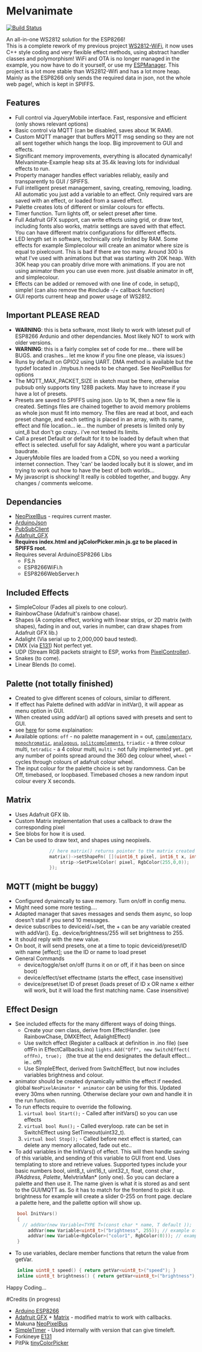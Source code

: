 # Melvanimate 
[![Build Status](https://travis-ci.org/sticilface/Melvanimate.svg?branch=master)](https://travis-ci.org/sticilface/Melvanimate)

An all-in-one WS2812 solution for the ESP8266!  
This is a complete rework of my previous project [WS2812-WiFi](https://github.com/sticilface/ESP8266-wifi), it now uses C++ style coding and very flexible effect methods, using abstract handler classes and polymorphism! WiFi and OTA is no longer managed in the example, you now have to do it yourself, or use my [ESPManager](https://github.com/sticilface/ESPmanager).  This project is a lot more stable than WS2812-Wifi and has a lot more heap.  Mainly as the ESP8266 only sends the required data in json, not the whole web page!, which is kept in SPIFFS.  

## Features
+ Full control via JqueryMobile interface.  Fast, responsive and efficient (only shows relevant options)
+ Basic control via MQTT (can be disabled, saves about 1K RAM).
+ Custom MQTT manager that buffers MQTT msg sending so they are not all sent together which hangs the loop.  Big improvement to GUI and effects. 
+ Significant memory improvements, everything is allocated dynamically!  Melvanimate-Example heap sits at 35.4k leaving lots for individual effects to run. 
+ Property manager handles effect variables reliably, easily and transparently to GUI / SPIFFS. 
+ Full intelligent preset management, saving, creating, removing, loading.  All automatic you just add a variable to an effect.  Only required vars are saved with an effect, or loaded from a saved effect. 
+ Palette creates lots of different or similar colours for effects. 
+ Timer function. Turn lights off, or select preset after time. 
+ Full Adafruit GFX support, can write effects using grid, or draw text, including fonts also works, matrix settings are saved with that effect. You can have different matrix configurations for different effects. 
+ LED length set in software, technically only limited by RAM. Some effects for example Simplecolour will create an animator where size is equal to pixelcount.  This is bad if there are too many. Around 300 is what I've used with animations but that was starting with 20K heap.  With 30K  heap you can proably drive more with animations.  If you are not using animator then you can use even more.  just disable animator in off, and simplecolour.    
+ Effects can be added or removed with one line of code, in setup(), simple!  (can also remove the #include -/+ callback function)
+ GUI reports current heap and power usage of WS2812. 

## Important **PLEASE READ**
+ **WARNING**:  this is beta software, most likely to work with lateset pull of ESP8266 Ardunio and other dependancies. Most likely NOT to work with older versions.  
+ **WARNING**:  this is a fairly complex set of code for me... there will be BUGS. and crashes...  let me know if you fine one please, via issues:)
+ Runs by default on GPIO2 using UART. DMA method is available but the typdef located in ./mybus.h needs to be changed. See NeoPixelBus for options
+ The MQTT_MAX_PACKET_SIZE in sketch must be there, otherwise pubsub only supports tiny 128B packets. May have to increase if you have a lot of presets. 
+ Presets are saved to SPIFFS using json. Up to 1K, then a new file is created.  Settings files are chained together to avoid memory problems as whole json must fit into memory.  The files are read at boot, and each preset change, and each setting is placed in an array, with its name, effect and file location... ie...  the number of presets is limited only by uint_8 but don't go crazy.. i've not tested its limits. 
+ Call a preset Default or default for it to be loaded by default when that effect is selected. usefull for say Adalight, where you want a particular baudrate. 
+ JqueryMobile files are loaded from a CDN, so you need a working internet connection.  They 'can' be laoded locally but it is slower, and im trying to work out how to have the best of both worlds... 
+ My javascript is shocking!  It really is cobbled together, and buggy.  Any changes / comments welcome. 

## Dependancies
+ [NeoPixelBus](https://github.com/Makuna/NeoPixelBus) - requires current master. 
+ [ArduinoJson](https://github.com/bblanchon/ArduinoJson)
+ [PubSubClient](https://github.com/knolleary/pubsubclient)
+ [Adafruit_GFX](https://github.com/adafruit/Adafruit-GFX-Library)
+ **Requires index.html and jqColorPicker.min.js.gz to be placed in SPIFFS root.**
+ Requires several ArduinoESP8266 Libs
  * FS.h
  * ESP8266WiFi.h
  * ESP8266WebServer.h


## Included Effects
+ SimpleColour (Fades all pixels to one colour).
+ RainbowChase (Adafruit's rainbow chase). 
+ Shapes (A complex effect, working with linear strips, or 2D matrix (with shapes), fading in and out, varies in number, can draw shapes from Adafruit GFX lib.)
+ Adalight (Via serial up to 2,000,000 baud tested).
+ DMX (via [E131](https://github.com/forkineye/E131)) Not perfect yet. 
+ UDP (Stream RGB packets straight to ESP, works from [PixelController](http://pixelinvaders.ch/?page_id=160)).
+ Snakes (to come).
+ Linear Blends (to come).

## Palette (not totally finished)
+ Created to give different scenes of colours, similar to different.  
+ If effect has Palette defined with addVar in initVar(), it will appear as menu option in GUI. 
+ When created using addVar() all options saved with presets and sent to GUI.
+ see [here](http://www.tigercolor.com/color-lab/color-theory/color-harmonies.htm) for some explaination: 
+ Available options:  ```off``` - no palette management in = out, [```complementary```](http://www.tigercolor.com/color-lab/color-theory/color-harmonies.htm), [```monochromatic```](http://www.tigercolor.com/color-lab/color-theory/color-harmonies.htm), [```analogous```](http://www.tigercolor.com/color-lab/color-theory/color-harmonies.htm), [```splitcomplements```](http://www.tigercolor.com/color-lab/color-theory/color-harmonies.htm), ```triadic``` - a three colour multi, ```tetradic``` - a 4 colour multi, ```multi``` - not fully implemented yet.. get any number of points spread around the 360 deg colour wheel, ```wheel``` - cycles through colours of adafruit colour wheel. 
+ The input colour for the palette choice is set by randomness.  Can be Off, timebased, or loopbased. Timebased choses a new random input colour every X seconds. 

## Matrix
+ Uses Adafruit GFX lib. 
+ Custom Matrix implementation that uses a callback to draw the corresponding pixel
+ See blobs for how it is used. 
+ Can be used to draw text, and shapes using neopixels. 
```c++
				// here matrix() returns pointer to the matrix created with addVar(); 
				matrix()->setShapeFn( [](uint16_t pixel, int16_t x, int16_t y) {
					strip->SetPixelColor( pixel, RgbColor(255,0,0)); 
				});
```

## MQTT (might be buggy) 
+ Configured dynaimcally to save memory.  Turn on/off in config menu. 
+ Might need some more testing.... 
+ Adapted manager that saves messages and sends them async, so loop doesn't stall if you send 10 messages. 
+ device subscribes to deviceid/+/set, the + can be any variable created with addVar().  Eg..  device/brightness/255 will set brightness to 255.
+ It should reply with the new value. 
+ On boot, it will send presets, one at a time to topic deviceid/preset/ID with name [effect]; use the ID or name to load preset
+ General Commands
  * device/toggle/set on/off (turns it on or off, if it has been on since boot)
  * device/effect/set effectname (starts the effect, case insensitive)
  * device/preset/set ID of preset (loads preset of ID x OR name x  either will work, but it will load the first matching name.  Case insensitive)


## Effect Design
+ See included effects for the many different ways of doing things. 
  * Create your own class, derive from EffectHandler. (see RainbowChase, DMXEffect, AdalightEffect)
  * Use switch effect (Register a callback at definition in .ino file) (see offFn in EffectCallbacks.ino)
  ```lights.Add("Off", new SwitchEffect( offFn), true); ``` (the true at the end designates the default effect... ie.. off)
  * Use SimpleEffect, derived from SwitchEffect, but now includes variables brightness and colour. 
+ animator should be created dynamically within the effect if needed. global ```NeoPixelAnimator * animator``` can be using for this. Updated every 30ms when running.  Otherwise declare your own and handle it in the run function.  
+ To run effects require to override the following.  	
	1.  ```virtual bool Start();``` - Called after initVars() so you can use effects
	2.  ```virtual bool Run();``` - Called everyloop. rate can be set in SwitchEffect using SetTimeout(uint32_t). 
	3.  ```virtual bool Stop();```  - Called before next effect is started, can delete any memory allocated, fade out etc.. 
+ To add variables in the InitVars() of effect.  This will then handle saving of this variable, and sending of this variable to GUI front end.  Uses templating to store and retrieve values. Supported types include your basic numbers bool, uint8_t, uint16_t, uint32_t, float, const char *, IPAddress, Palette*, MelvtrixMan* (only one).  So you can declare a palette and then use it.  The name given is what it is stored as and sent to the GUI/MQTT as.  So it has to match for the frontend to pick it up. brightness for example will create a slider 0-255 on front page. declare a palette here, and the pallette option will show up. 
```c++	
	bool InitVars()
	{
	  // addVar(new Variable<TYPE T>(const char * name, T default ));
		addVar(new Variable<uint8_t>("brightness", 255)); // example of 8bit variable
		addVar(new Variable<RgbColor>("color1", RgbColor(0))); // example of RgbColor Object
	} 
```
+ To use variables, declare member functions that return the value from getVar. 

```c++
	inline uint8_t speed() { return getVar<uint8_t>("speed"); }
	inline uint8_t brightness() { return getVar<uint8_t>("brightness"); } 
```


Happy Coding... 

#Credits (in progress)
+ [Arduino ESP8266](https://github.com/esp8266/arduino) 
+ [Adafruit GFX](https://github.com/adafruit/Adafruit-GFX-Library) + [Matrix](https://github.com/adafruit/Adafruit_NeoMatrix) - modified matrix to work with callbacks. 
+ Makuna [NeoPixelBus](https://github.com/Makuna/NeoPixelBus)
+ [SimpleTimer](https://github.com/infomaniac50/SimpleTimer) - Used internally with version that can give timeleft.  
+ Forkineye [E131](https://github.com/forkineye/E131)
+ PitPik [tinyColorPicker](https://github.com/PitPik/tinyColorPicker)

